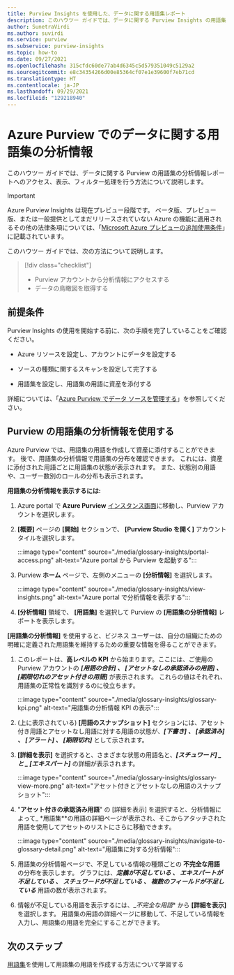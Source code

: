 ```yaml
---
title: Purview Insights を使用した、データに関する用語集レポート
description: このハウツー ガイドでは、データに関する Purview Insights の用語集レポートを表示して使用する方法について説明します。
author: SunetraVirdi
ms.author: suvirdi
ms.service: purview
ms.subservice: purview-insights
ms.topic: how-to
ms.date: 09/27/2021
ms.openlocfilehash: 315cfdc60de77ab4d6345c5d579351049c5129a2
ms.sourcegitcommit: e8c34354266d00e85364cf07e1e39600f7eb71cd
ms.translationtype: HT
ms.contentlocale: ja-JP
ms.lasthandoff: 09/29/2021
ms.locfileid: "129218940"
---
```

# <a name="glossary-insights-on-your-data-in-azure-purview"></a>Azure Purview でのデータに関する用語集の分析情報

このハウツー ガイドでは、データに関する Purview の用語集の分析情報レポートへのアクセス、表示、フィルター処理を行う方法について説明します。

> [!IMPORTANT]
> Azure Purview Insights は現在プレビュー段階です。 ベータ版、プレビュー版、または一般提供としてまだリリースされていない Azure の機能に適用されるその他の法律条項については、「[Microsoft Azure プレビューの追加使用条件](https://azure.microsoft.com/support/legal/preview-supplemental-terms/)」に記載されています。

このハウツー ガイドでは、次の方法について説明します。

> [!div class="checklist"]
> - Purview アカウントから分析情報にアクセスする
> - データの鳥瞰図を取得する

## <a name="prerequisites"></a>前提条件

Purview Insights の使用を開始する前に、次の手順を完了していることをご確認ください。

- Azure リソースを設定し、アカウントにデータを設定する

- ソースの種類に関するスキャンを設定して完了する

- 用語集を設定し、用語集の用語に資産を添付する

詳細については、「[Azure Purview でデータ ソースを管理する](manage-data-sources.md)」を参照してください。

## <a name="use-purview-glossary-insights"></a>Purview の用語集の分析情報を使用する

Azure Purview では、用語集の用語を作成して資産に添付することができます。 後で、用語集の分析情報で用語集の分布を確認できます。 これには、資産に添付された用語ごとに用語集の状態が表示されます。 また、状態別の用語や、ユーザー数別のロールの分布も表示されます。

**用語集の分析情報を表示するには:**

1. Azure portal で **Azure Purview** [インスタンス画面](https://aka.ms/purviewportal)に移動し、Purview アカウントを選択します。

1. **[概要]** ページの **[開始]** セクションで、 **[Purview Studio を開く]** アカウント タイルを選択します。

   :::image type="content" source="./media/glossary-insights/portal-access.png" alt-text="Azure portal から Purview を起動する":::

1. Purview **ホーム** ページで、左側のメニューの **[分析情報]** を選択します。

   :::image type="content" source="./media/glossary-insights/view-insights.png" alt-text="Azure portal で分析情報を表示する":::

1. **[分析情報]** 領域で、 **[用語集]** を選択して Purview の **[用語集の分析情報]** レポートを表示します。

**[用語集の分析情報]** を使用すると、ビジネス ユーザーは、自分の組織にための明確に定義された用語集を維持するための重要な情報を得ることができます。

1. このレポートは、**高レベルの KPI** から始まります。ここには、ご使用の Purview アカウントの **_[用語の合計]_ *、* _[アセットなしの承認済みの用語]_ *、* _[期限切れのアセット付きの用語]_** が表示されます。 これらの値はそれぞれ、用語集の正常性を識別するのに役立ちます。

   :::image type="content" source="./media/glossary-insights/glossary-kpi.png" alt-text="用語集の分析情報 KPI の表示"::: 


2. (上に表示されている) **[用語のスナップショット]** セクションには、アセット付き用語とアセットなし用語に対する用語の状態が、**_[下書き]_ *_、_* _[承認済み]_ *_、_* _[アラート]_ *_、_* _[期限切れ]_** として示されます。

3. **[詳細を表示]** を選択すると、さまざまな状態の用語名と、**_[スチュワード]_ *_ と _* _[エキスパート]_** の詳細が表示されます。 

   :::image type="content" source="./media/glossary-insights/glossary-view-more.png" alt-text="アセット付きとアセットなしの用語のスナップショット":::  

4. "**アセット付きの承認済み用語**" の [詳細を表示] を選択すると、分析情報によって_ *用語集**の用語の詳細ページが表示され、そこからアタッチされた用語を使用してアセットのリストにさらに移動できます。 

   :::image type="content" source="./media/glossary-insights/navigate-to-glossary-detail.png" alt-text="用語集に対する分析情報"::: 

4. 用語集の分析情報ページで、不足している情報の種類ごとの **不完全な用語** の分布を表示します。 グラフには、**_定義が不足している_ *_、_* _エキスパートが不足している_ *_、_* _スチュワードが不足している_ *_、_* _複数のフィールドが不足している_** 用語の数が表示されます。

1. 情報が不足している用語を表示するには、_*不完全な用語** から **[詳細を表示]** を選択します。 用語集の用語の詳細ページに移動して、不足している情報を入力し、用語集の用語を完全にすることができます。

## <a name="next-steps"></a>次のステップ

[用語集](./how-to-create-import-export-glossary.md)を使用して用語集の用語を作成する方法について学習する
